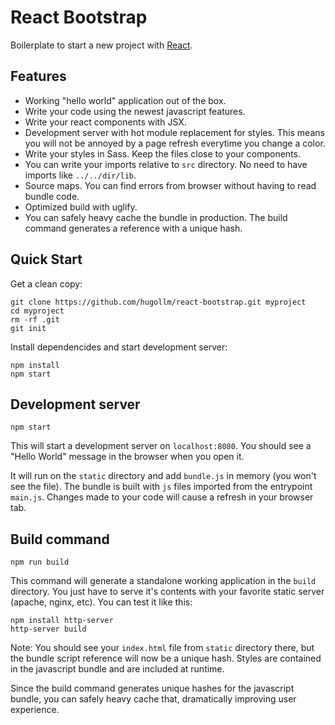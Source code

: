 # React Bootstrap

Boilerplate to start a new project with [React](https://facebook.github.io/react/).


## Features

* Working "hello world" application out of the box.
* Write your code using the newest javascript features.
* Write your react components with JSX.
* Development server with hot module replacement for styles. This means you will not be annoyed by a page refresh everytime you change a color.
* Write your styles in Sass. Keep the files close to your components.
* You can write your imports relative to `src` directory. No need to have imports like `../../dir/lib`.
* Source maps. You can find errors from browser without having to read bundle code.
* Optimized build with uglify.
* You can safely heavy cache the bundle in production. The build command generates a reference with a unique hash.


## Quick Start

Get a clean copy:

    git clone https://github.com/hugollm/react-bootstrap.git myproject
    cd myproject
    rm -rf .git
    git init

Install dependencides and start development server:

    npm install
    npm start


## Development server

    npm start

This will start a development server on `localhost:8080`. You should see a "Hello World" message in the browser when you open it.

It will run on the `static` directory and add `bundle.js` in memory (you won't see the file). The bundle is built with `js` files imported from the entrypoint `main.js`. Changes made to your code will cause a refresh in your browser tab.


## Build command

    npm run build

This command will generate a standalone working application in the `build` directory. You just have to serve it's contents with your favorite static server (apache, nginx, etc). You can test it like this:

    npm install http-server
    http-server build

Note: You should see your `index.html` file from `static` directory there, but the bundle script reference will now be a unique hash.
Styles are contained in the javascript bundle and are included at runtime.

Since the build command generates unique hashes for the javascript bundle, you can safely heavy cache that, dramatically improving user experience.
